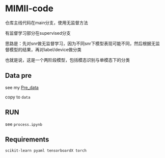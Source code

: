 # MIMII-code

仓库主线代码在main分支，使用无监督方法

有监督学习部分在supervised分支

思路是：先对snr做无监督学习，因为不同snr下模型表现可能不同，然后根据无监督模型的结果，再对label/device做分类

也就是说，这是一个两阶段模型，包括模态识别与单模态下的分类

## Data pre

see my [Pre_data](https://github.com/ben0i0d/Pre_Data)

copy to `data`

## RUN

see `process.ipynb`

## Requirements

`scikit-learn pyaml tensorboardX torch`